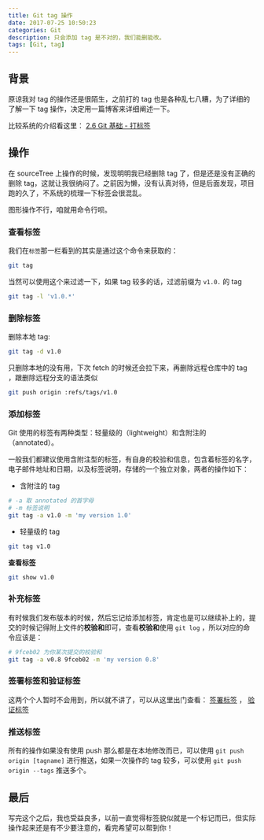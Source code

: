 ```yaml
---
title: Git tag 操作
date: 2017-07-25 10:50:23
categories: Git
description: 只会添加 tag 是不对的，我们能删能改。
tags: [Git, tag]
---
```


## 背景

原谅我对 tag 的操作还是很陌生，之前打的 tag 也是各种乱七八糟，为了详细的了解一下 tag 操作，决定用一篇博客来详细阐述一下。

比较系统的介绍看这里： [2.6 Git 基础 - 打标签](https://git-scm.com/book/zh/v1/Git-%E5%9F%BA%E7%A1%80-%E6%89%93%E6%A0%87%E7%AD%BE)

## 操作

在 sourceTree 上操作的时候，发现明明我已经删除 tag 了，但是还是没有正确的删除 tag，这就让我很纳闷了。之前因为懒，没有认真对待，但是后面发现，项目跑的久了，不系统的梳理一下标签会很混乱。

图形操作不行，咱就用命令行呗。

### 查看标签

我们在`标签`那一栏看到的其实是通过这个命令来获取的：

```bash
git tag
```

当然可以使用这个来过滤一下，如果 tag 较多的话，过滤前缀为 `v1.0.` 的 tag

```bash
git tag -l 'v1.0.*'
```

### 删除标签

删除本地 tag:

```bash
git tag -d v1.0
```

只删除本地的没有用，下次 fetch 的时候还会拉下来，再删除远程仓库中的 tag ，跟删除远程分支的语法类似

```bash
git push origin :refs/tags/v1.0
```

### 添加标签

Git 使用的标签有两种类型：轻量级的（lightweight）和含附注的（annotated）。

一般我们都建议使用含附注型的标签，有自身的校验和信息，包含着标签的名字，电子邮件地址和日期，以及标签说明，存储的一个独立对象，两者的操作如下：

* 含附注的 tag

```bash
# -a 取 annotated 的首字母
# -m 标签说明
git tag -a v1.0 -m 'my version 1.0'
```


* 轻量级的 tag

```bash
git tag v1.0
```

**查看标签**

```bash
git show v1.0
```


### 补充标签

有时候我们发布版本的时候，然后忘记给添加标签，肯定也是可以继续补上的，提交的时候记得附上文件的**校验和**即可，查看**校验和**使用 `git log` ，所以对应的命令应该是：

```bash
# 9fceb02 为你某次提交的校验和
git tag -a v0.8 9fceb02 -m 'my version 0.8'
```

### 签署标签和验证标签

这两个个人暂时不会用到，所以就不讲了，可以从这里出门查看： [签署标签](https://git-scm.com/book/zh/v1/Git-%E5%9F%BA%E7%A1%80-%E6%89%93%E6%A0%87%E7%AD%BE#签署标签) ， [验证标签](https://git-scm.com/book/zh/v1/Git-%E5%9F%BA%E7%A1%80-%E6%89%93%E6%A0%87%E7%AD%BE#验证标签)


### 推送标签

所有的操作如果没有使用 push 那么都是在本地修改而已，可以使用 `git push origin [tagname]` 进行推送，如果一次操作的 tag 较多，可以使用 `git push origin --tags` 推送多个。

## 最后

写完这个之后，我也受益良多，以前一直觉得标签貌似就是一个标记而已，但实际操作起来还是有不少要注意的，看完希望可以帮到你！
